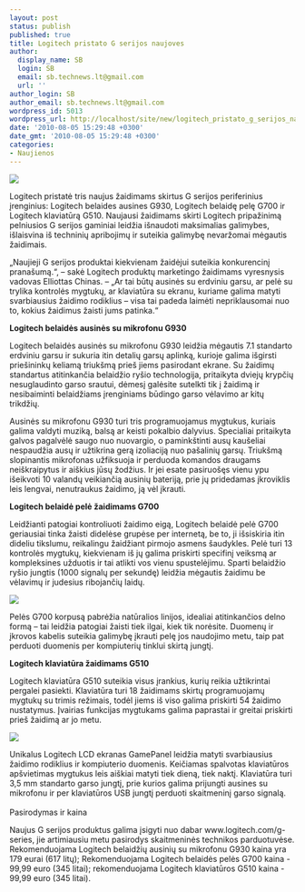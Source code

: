 ```yaml
---
layout: post
status: publish
published: true
title: Logitech pristato G serijos naujoves
author:
  display_name: SB
  login: SB
  email: sb.technews.lt@gmail.com
  url: ''
author_login: SB
author_email: sb.technews.lt@gmail.com
wordpress_id: 5013
wordpress_url: http://localhost/site/new/logitech_pristato_g_serijos_naujoves/
date: '2010-08-05 15:29:48 +0300'
date_gmt: '2010-08-05 15:29:48 +0300'
categories:
- Naujienos
---
```

<div class="imgright"><img src="http://www.part.lt/img/12e313d8501e48d8240b318e68a1106f3.jpg"  /></div>
<p>Logitech pristatė tris naujus žaidimams skirtus G serijos periferinius įrenginius: Logitech belaides ausines G930, Logitech belaidę pelę G700 ir Logitech klaviatūrą G510. Naujausi žaidimams skirti Logitech pripažinimą pelniusios G serijos gaminiai leidžia išnaudoti maksimalias galimybes, išlaisvina iš techninių apribojimų ir suteikia galimybę nevaržomai mėgautis žaidimais.</p>
<p>„Naujieji G serijos produktai kiekvienam žaidėjui suteikia konkurencinį pranašumą.“, – sakė Logitech produktų marketingo žaidimams vyresnysis vadovas Elliottas Chinas. – „Ar tai būtų ausinės su erdviniu garsu, ar pelė su trylika kontrolės mygtukų, ar klaviatūra su ekranu, kuriame galima matyti svarbiausius žaidimo rodiklius – visa tai padeda laimėti nepriklausomai nuo to, kokius žaidimus žaisti jums patinka.“</p>
<p><b>Logitech belaidės ausinės su mikrofonu G930</b></p>
<p>Logitech belaidės ausinės su mikrofonu G930 leidžia mėgautis 7.1 standarto erdviniu garsu ir sukuria itin detalių garsų aplinką, kurioje galima išgirsti priešininkų keliamą triukšmą prieš jiems pasirodant ekrane. Su žaidimų standartus atitinkančia belaidžio ryšio technologija, pritaikyta dviejų krypčių nesuglaudinto garso srautui, dėmesį galėsite sutelkti tik į žaidimą ir nesibaiminti belaidžiams įrenginiams būdingo garso vėlavimo ar kitų trikdžių.</p>
<p>Ausinės su mikrofonu G930 turi tris programuojamus mygtukus, kuriais galima valdyti muziką, balsą ar keisti pokalbio dalyvius. Specialiai pritaikyta galvos pagalvėlė saugo nuo nuovargio, o paminkštinti ausų kaušeliai nespaudžia ausų ir užtikrina gerą izoliaciją nuo pašalinių garsų. Triukšmą slopinantis mikrofonas užfiksuoja ir perduoda komandos draugams neiškraipytus ir aiškius jūsų žodžius. Ir jei esate pasiruošęs vienu ypu išeikvoti 10 valandų veikiančią ausinių bateriją, prie jų pridedamas įkroviklis leis lengvai, nenutraukus žaidimo, ją vėl įkrauti.</p>
<p><b>Logitech belaidė pelė žaidimams G700</b></p>
<p>Leidžianti patogiai kontroliuoti žaidimo eigą, Logitech belaidė pelė G700 geriausiai tinka žaisti didelėse grupėse per internetą, be to, ji išsiskiria itin dideliu tikslumu, reikalingu žaidžiant pirmojo asmens šaudykles. Pelė turi 13 kontrolės mygtukų, kiekvienam iš jų galima priskirti specifinį veiksmą ar kompleksines užduotis ir tai atlikti vos vienu spustelėjimu. Sparti belaidžio ryšio jungtis (1000 signalų per sekundę) leidžia mėgautis žaidimu be vėlavimų ir judesius ribojančių laidų.</p>
<p><img src="http://www.part.lt/img/c19011cb8b2491ac43902af1d01099f1447.jpg" /></p>
<p>Pelės G700 korpusą pabrėžia natūralios linijos, idealiai atitinkančios delno formą – tai leidžia patogiai žaisti tiek ilgai, kiek tik norėsite. Duomenų ir įkrovos kabelis suteikia galimybę įkrauti pelę jos naudojimo metu, taip pat perduoti duomenis per kompiuterių tinklui skirtą jungtį.</p>
<p><b>Logitech klaviatūra žaidimams G510</b></p>
<p>Logitech klaviatūra G510 suteikia visus įrankius, kurių reikia užtikrintai pergalei pasiekti. Klaviatūra turi 18 žaidimams skirtų programuojamų mygtukų su trimis režimais, todėl jiems iš viso galima priskirti 54 žaidimo nustatymus. Įvairias funkcijas mygtukams galima paprastai ir greitai priskirti prieš žaidimą ar jo metu.</p>
<p><img src="http://www.part.lt/img/37cc22e11c23a52554bca9894bb31de2777.jpg" /></p>
<p>Unikalus Logitech LCD ekranas GamePanel leidžia matyti svarbiausius žaidimo rodiklius ir kompiuterio duomenis. Keičiamas spalvotas klaviatūros apšvietimas mygtukus leis aiškiai matyti tiek dieną, tiek naktį. Klaviatūra turi 3,5 mm standarto garso jungtį, prie kurios galima prijungti ausines su mikrofonu ir per klaviatūros USB jungtį perduoti skaitmeninį garso signalą.<br />
<br />Pasirodymas ir kaina</p>
<p>Naujus G serijos produktus galima įsigyti nuo dabar www.logitech.com/g-series, jie artimiausiu metu pasirodys skaitmeninės technikos parduotuvėse. Rekomenduojama Logitech belaidžių ausinių su mikrofonu G930 kaina yra 179 eurai (617 litų); Rekomenduojama Logitech belaidės pelės G700 kaina - 99,99 euro (345 litai); rekomenduojama Logitech klaviatūros G510 kaina - 99,99 euro (345 litai).</p>
